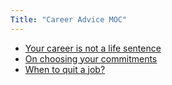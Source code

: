 ```yaml
---
Title: "Career Advice MOC"
---
```


- [Your career is not a life sentence](notes/career/advice/life-sentence.md)
- [On choosing your commitments](notes/career/advice/choosing.md)
- [When to quit a job?](notes/career/advice/quit.md)